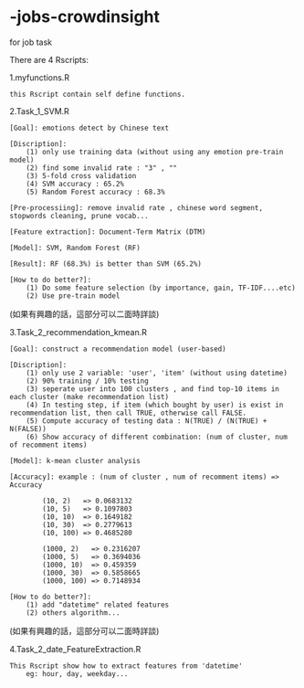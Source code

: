 # -jobs-crowdinsight
for job task

There are 4 Rscripts:

1.myfunctions.R

    this Rscript contain self define functions.

2.Task_1_SVM.R

    [Goal]: emotions detect by Chinese text 
    
    [Discription]: 
        (1) only use training data (without using any emotion pre-train model)
        (2) find some invalid rate : "3" , ""
        (3) 5-fold cross validation
        (4) SVM accuracy : 65.2%
        (5) Random Forest accuracy : 68.3%
    
    [Pre-processiing]: remove invalid rate , chinese word segment, stopwords cleaning, prune vocab...
    
    [Feature extraction]: Document-Term Matrix (DTM)
    
    [Model]: SVM, Random Forest (RF)
    
    [Result]: RF (68.3%) is better than SVM (65.2%)
    
    [How to do better?]:
        (1) Do some feature selection (by importance, gain, TF-IDF....etc) 
        (2) Use pre-train model 
        
   (如果有興趣的話，這部分可以二面時詳談)
                   
                    
3.Task_2_recommendation_kmean.R
    
    [Goal]: construct a recommendation model (user-based)
    
    [Discription]: 
        (1) only use 2 variable: 'user', 'item' (without using datetime)
        (2) 90% training / 10% testing
        (3) seperate user into 100 clusters , and find top-10 items in each cluster (make recommendation list)
        (4) In testing step, if item (which bought by user) is exist in recommendation list, then call TRUE, otherwise call FALSE.
        (5) Compute accuracy of testing data : N(TRUE) / (N(TRUE) + N(FALSE))
        (6) Show accuracy of different combination: (num of cluster, num of recomment items)
             
    [Model]: k-mean cluster analysis
    
    [Accuracy]: example : (num of cluster , num of recomment items) => Accuracy
       
            (10, 2)   => 0.0683132
            (10, 5)   => 0.1097803
            (10, 10)  => 0.1649182
            (10, 30)  => 0.2779613
            (10, 100) => 0.4685280
            
            (1000, 2)   => 0.2316207
            (1000, 5)   => 0.3694036
            (1000, 10)  => 0.459359
            (1000, 30)  => 0.5858665
            (1000, 100) => 0.7148934       
            
    [How to do better?]: 
        (1) add "datetime" related features
        (2) others algorithm...
    
   (如果有興趣的話，這部分可以二面時詳談)

    
4.Task_2_date_FeatureExtraction.R

    This Rscript show how to extract features from 'datetime'
        eg: hour, day, weekday... 
      
